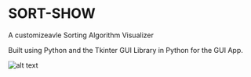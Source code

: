 # SORT-SHOW
 A customizeavle Sorting Algorithm Visualizer 
 
 Built using Python and the Tkinter GUI Library in Python for the GUI App.

![alt text](http://url/to/sortshow.png)
